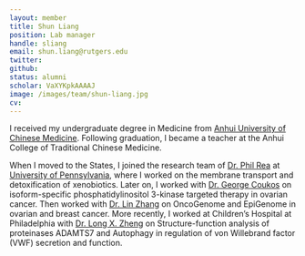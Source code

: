 ```yaml
---
layout: member
title: Shun Liang
position: Lab manager
handle: sliang
email: shun.liang@rutgers.edu
twitter: 
github:
status: alumni
scholar: VaXYKpkAAAAJ
image: /images/team/shun-liang.jpg
cv: 
---
```


I received my undergraduate degree in Medicine from [Anhui University of Chinese Medicine][1]. Following graduation, I became a teacher at the Anhui College of Traditional Chinese Medicine.

When I moved to the States, I joined the research team of [Dr. Phil Rea][2] at [University of Pennsylvania][3], where I worked on the membrane transport and detoxification of xenobiotics. Later on, I worked with [Dr. George Coukos][4] on isoform-specific phosphatidylinositol 3-kinase targeted therapy in ovarian cancer. Then worked with [Dr. Lin Zhang][5] on OncoGenome and EpiGenome in ovarian and breast cancer. More recently, I worked at Children’s Hospital at Philadelphia with [Dr. Long X. Zheng][6] on Structure-function analysis of proteinases ADAMTS7 and Autophagy in regulation of von Willebrand factor (VWF) secretion and function.

[1]: http://www.ahtcm.edu.cn/
[2]: https://www.bio.upenn.edu/people/philip-rea
[3]: http://www.upenn.edu/
[4]: http://www.ludwigcancerresearch.org/location/lausanne-branch/george-coukos-lab
[5]: https://www.med.upenn.edu/apps/faculty/index.php/g275/p7157
[6]: http://labs.uab.edu/zhengl/area-3-sidebar
